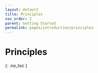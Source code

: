 ```yaml
---
layout: default
title: Principles
nav_order: 2
parent: Getting Started
permalink: pages/introduction/principles
---
```


# Principles
{: .no_toc }